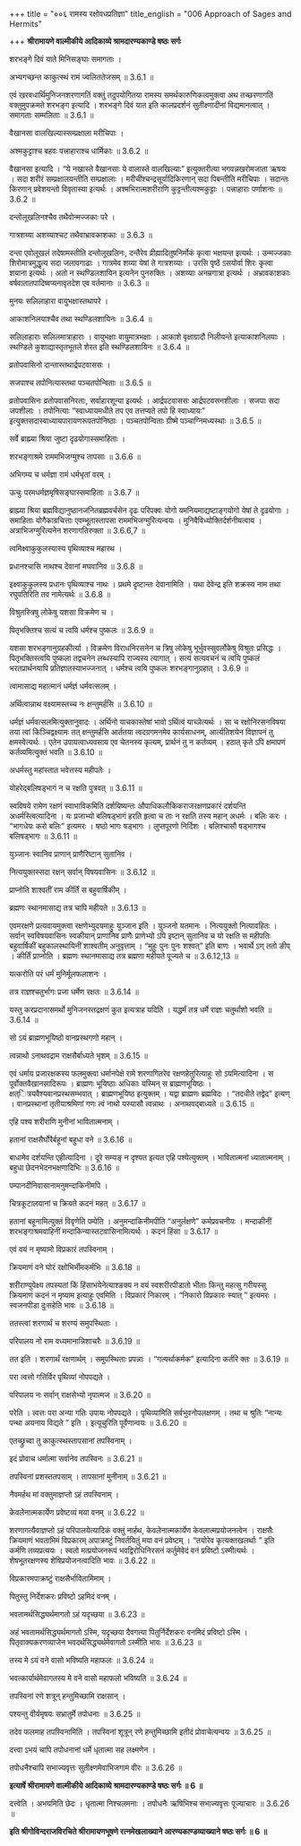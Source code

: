 +++
title = "००६ रामस्य रक्षोवधप्रतिज्ञा"
title_english = "006 Approach of Sages and Hermits"

+++
**श्रीरामायणे वाल्मीकीये आदिकाव्ये श्रामदारण्यकाण्डे षष्ठः सर्गः**

शरभङ्गे दिवं याते मिनिसङ्घाः समागताः ।

अभ्यगच्छन्त काकुत्स्थं रामं ज्वलिततेजसम् ॥ 3.6.1 ॥

एवं खरवधार्थिमुनिजनशरणागतिं वक्तुं तदुपयोगितया रामस्य समर्थकारुणिकत्वमुक्त्वा अथ तच्छरणागतिं वक्तुमुपक्रमते शरभङ्ग इत्यादि । शरभङ्गे दिवं यात इति कालप्रदर्शनं सुतीक्ष्णादीनां विद्यमानत्वात् । समागताः सम्मलिताः ॥ 3.6.1 ॥

वैखानसा वालखिल्यास्सम्प्रक्षाला मरीचिपाः ।

अश्मकुट्टाश्च बहवः पत्त्राहाराश्च धार्मिकाः ॥ 3.6.2 ॥

वैखानसा इत्यादि । “ये नखास्ते वैखानसाः ये वालास्ते वालखिल्याः” इत्युक्तरीत्या भगवन्नखरोमजाता ऋषयः । सदा शरीरं सम्प्रक्षालयन्तीति सम्प्रक्षालाः । मरीचींश्चन्द्रसूर्यादिकिरणान् सदा पिबन्तीति मरीचिपाः । सदान्तः किरणान् प्रवेशयन्तो विवृतास्या इत्यर्थः । अश्मभिरात्मशरीराणि कुट्टन्तीत्यश्मकुट्टाः । पत्त्राहाराः पर्णाशनाः ॥ 3.6.2 ॥

दन्तोलूखलिनश्चैव तथैवोन्मज्जकाः परे ।

गात्रशय्या अशय्याश्चट तथैवाभ्रावकाशकाः ॥ 3.6.3 ॥

दन्ता एवोलूखलं तदेषामस्तीति दन्तोलूखलिनः, दन्तैरेव व्रीह्यादितुषनिर्मोकं कृत्वा भक्षयन्त इत्यर्थः । उन्मज्जकाः शिरोमात्रमुद्धृत्य सदा जलावगाढाः । गात्रमेव शय्या येषां ते गात्रशय्याः । उरसि पृष्ठें ऽसयोर्वा शिरः कृत्वा शयाना इत्यर्थः । अतो न स्थण्डिलशायिन इत्यनेन पुनरुक्तिः । अशय्याः अनम्रगात्रा इत्यर्थः । अभ्रावकाशकाः वर्षवातातपादिष्वप्यनावृतदेश एव वर्तमानाः ॥ 3.6.3 ॥

मुनयः सलिलाहारा वायुभक्षास्तथापरे ।

आकाशनिलयाश्चैव तथा स्थण्डिलशायिनः ॥ 3.6.4 ॥

सलिलाहाराः सलिलमात्राहाराः । वायुभक्षाः वायुमात्रभक्षाः । आकाशे वृक्षाग्रादौ निलीयन्ते इत्याकाशनिलयाः । स्थण्डिले कुशाद्यास्तृतभूतले शेरत इति स्थण्डिलशायिनः ॥ 3.6.4 ॥

व्रतोपवासिनो दान्तास्तथार्द्रपटवाससः ।

सजपाश्च तपोनित्यास्तथा पञ्चतपोन्विताः ॥ 3.6.5 ॥

व्रतोपवासिनः व्रतोपवासनिरताः, सर्वाहारशून्या इत्यर्थः । आर्द्रपटवाससः आर्द्रपटवसनशीलाः । सजपाः सदा जपशीलाः । तपोनित्याः “स्वाध्यायमधीते तप एव तत्तप्यते तपो हि स्वाध्यायः” इत्युक्तसदास्वाध्यायपारायणरूपतपोनिष्ठाः । पञ्चतपोन्विताः ग्रीष्मे पञ्चाग्निमध्यस्थाः ॥ 3.6.5 ॥

सर्वे ब्राह्म्या श्रिया जुष्टा दृढयोगास्समाहिताः ।

शरभङ्गाश्रमे राममभिजग्मुश्च तापसाः ॥ 3.6.6 ॥

अभिगम्य च धर्मज्ञा रामं धर्मभृतां वरम् ।

ऊचुः परमधर्मज्ञमृषिसङ्घास्समाहिताः ॥ 3.6.7 ॥

ब्राह्म्या श्रिया ब्रह्मविद्यानुष्ठानजनितब्रह्मवर्चसेन दृढः परिपक्वः योगो यमनियमाद्यष्टाङ्गयोगो येषां ते दृढयोगाः । समाहिताः योगैकाग्रचित्ताः एवम्भूतास्तापसा राममभिजग्मुरित्यन्वयः । मुनिवैविध्योक्तिर्दर्शनीयत्वाय । अत्राभिजग्मुरित्यनेन शरणागतिरुक्ता ॥ 3.6.6,7 ॥

त्वमिक्ष्वाकुकुलस्यास्य पृथिव्याश्च महारथ ।

प्रधानश्चासि नाथश्च देवानां मघवानिव ॥ 3.6.8 ॥

इक्ष्वाकुकुलस्य प्रधानः पृथिव्याश्च नाथः । प्रथमे दृष्टान्तः देवानामिति । यथा देवेन्द्र इति शक्रस्य नाम तथा रघुपतिरिति तव नामेत्यर्थः ॥ 3.6.8 ॥

विश्रुतस्त्रिषु लोकेषु यशसा विक्रमेण च ।

पितृभक्तिश्च सत्यं च त्वयि धर्मश्च पुष्कलः ॥ 3.6.9 ॥

यशसा शरभङ्गानुग्रहकीर्त्या । विक्रमेण विराधनिरसनेन च त्रिषु लोकेषु भूर्भुवस्सुवर्लोकेषु विश्रुतः प्रसिद्धः । पितृभक्तिस्त्वयि पुष्कला तद्वचनेन लब्धस्यापि राज्यस्य त्यागात् । सत्यं सत्यवचनं च त्वयि पुष्कलं भरतप्रार्थनयापि प्रतिज्ञातस्याभज्जनात् । धर्मश्च त्वयि पुष्कलः शरभङ्गानुग्रहात् । 3.6.9 ॥

त्वामासाद्य महात्मानं धर्मज्ञं धर्मवत्सलम् ।

अर्थित्वान्नाथ वक्ष्यामस्तच्च नः क्षन्तुमर्हसि ॥ 3.6.10 ॥

धर्मज्ञं धर्मवत्सलमित्युक्तानुवादः । अर्थिनो याचकास्तेषां भावो ऽर्थित्वं याच्ञेत्यर्थः । सा च रक्षोनिरसनविषया तया त्वां किञ्चिद्वक्ष्यामः तत् क्षन्तुमर्हसि आर्ततया त्वदग्रगमनमेव कार्यसाधनम्, आर्त्यतिशयेन विज्ञापनं तु क्षमस्वेत्यर्थः । एतेन उपायत्वाध्यवसाय एव चेतनस्य कृत्यम्, प्रार्थनं तु न कर्तव्यम् । हठात् कृते ऽपि क्षमापणं कर्तव्यमित्युक्तं भवति ॥ 3.6.10 ॥

अधर्मस्तु महांस्तात भवेत्तस्य महीपतेः ।

योहरेद्बलिषड्भागं न च रक्षति पुत्रवत् ॥ 3.6.11 ॥

स्वविषये रामेण रक्षणं स्वाभाविकमिति दर्शयिष्यन्तः औपाधिकलौकिकराजरक्षणप्रकारं दर्शयन्ति अधर्मस्त्वित्यादिना । यः प्रजाभ्यो बलिषड्भागं हरति हृत्वा च ताः न रक्षति तस्य महान् अधर्मः । बलिः करः । “भागधेयः करो बलिः” इत्यमरः । षष्ठो भागः षड्भागः । लुप्तपूरणो निर्दिशः । बलिश्चासौ षड्भागश्च बलिषड्भागः ॥ 3.6.11 ॥

युञ्जानः स्वानिव प्राणान् प्राणैरिष्टान् सुतानिव ।

नित्ययुक्तस्सदा रक्षन् सर्वान् विषयवासिनः ॥ 3.6.12 ॥

प्राप्नोति शाश्वतीं राम कीर्तिं स बहुवार्षिकीम् ।

ब्रह्मणः स्थानमासाद्य तत्र चापि महीयते ॥ 3.6.13 ॥

एवमरक्षणे प्रत्यवायमुक्त्वा रक्षणेभ्युदयमाहुः युञ्जान इति । युञ्जनो यतमानः । नित्ययुक्तो नित्यावहितः । सर्वान् स्वविषयवासिनः स्वकीयान् प्राणानिव प्राणैः प्राणेभ्यो ऽपि इष्टान् सुतानिव च यो रक्षति स महीपतिः बहुवार्षिकीं बहुकालस्थायिनीं शाश्वतीम् अनुवृत्ताम् । “मुहुः पुनः पुनः शश्वत्” इति बाणः । भवार्थे ऽण् ततो ङीप् । कीर्तिं प्राप्नोति । ब्रह्मणः स्थानमासाद्य तत्र ब्रह्मणा महीयते पूज्यते च ॥ 3.6.12,13 ॥

यत्करोति परं धर्मं मुनिर्मूलफलाशनः ।

तत्र राज्ञश्चतुर्भागः प्रजा धर्मेण रक्षतः ॥ 3.6.14 ॥

यस्तु करप्रदानासमर्थो मुनिजनस्तद्रक्षणं कुत इत्यत्राह यदिति । यद्धर्मं तत्र धर्मे राज्ञः चतुर्थांशो भवति ॥ 3.6.14 ॥

सो ऽयं ब्राह्मणभूयिष्ठो वानप्रस्थगणो महान् ।

त्वन्नाथो ऽनाथवद्राम राक्षसैर्बाध्यते भृशम् ॥ 3.6.15 ॥

एवं धर्माय प्रजारक्षकस्य फलमुक्त्वा धर्मानपेक्षे रामे शरणागितरेव रक्षणहेतुरित्याहुः सो ऽयमित्यादिना । स पूर्वोक्तवैखानसादिरूपः । ब्राह्मणः भूयिष्ठाः अधिकाः यस्मिन् स ब्राह्मणभूयिष्ठः । क्षत्ित्रयवैश्यवानप्रस्थसम्भवात् । ब्राह्मणभूयिष्ठ इत्युक्तम् । यद्वा ब्राह्मणः ब्रह्मविदः । “तदधीते तद्वेद” इत्यण् । वानप्रस्थानां तृतीयाश्रमिणां गणः त्वं नाथो यस्यासौ त्वन्नाथः । अनाथवद्बाध्यते ॥ 3.6.15 ॥

एहि पश्य शरीराणि मुनीनां भावितात्मनाम् ।

हतानां राक्षसैर्घोरैर्बहूनां बहुधा वने ॥ 3.6.16 ॥

बाधामेव दर्शयन्ति एहीत्यादिना । दूरे सम्यङ् न दृश्यत इत्यत एहि पश्येत्युक्तम् । भावितात्मनां ध्यातात्मनाम् । बहुधा छेदनभेदनभक्षणादिभिः ॥ 3.6.16 ॥

पम्पानदीनिवासानामनुमन्दाकिनीमपि ।

चित्रकूटालयानां च क्रियते कदनं महत् ॥ 3.6.17 ॥

हतानां बहूनामित्युक्तं विवृणेति पम्पेति । अनुमन्दाकिनीमपीति “अनुर्लक्षणे” कर्मप्रवचनीयः । मन्दाकीनीं शरभङ्गाश्रमवाहिनीं मन्दाकिन्यास्तटवासिनामित्यर्थः । कदनं हिंसा ॥ 3.6.17 ॥

एवं वयं न मृष्यामो विप्रकारं तपस्विनाम् ।

क्रियमाणं वने घोरं रक्षोभिर्भीमकर्मभिः ॥ 3.6.18 ॥

शरीराण्युपेक्ष्य तपस्यतां किं हिंसाभयेनेत्याश्ङक्य न वयं स्वशरीरपीडातो भीताः किन्तु महत्सु गरीयस्सु क्रियमाणं कदनं न मृष्याम इत्याहुः एवमिति । विप्रकारं निकारम् । “निकारो विप्रकारः स्यात् ” इत्यमरः । स्वजनपीडा दुःसहेति भावः ॥ 3.6.18 ॥

ततस्त्वां शरणार्थं च शरण्यं समुपस्थिताः ।

परिपालय नो राम वध्यमानान्निशाचरैः ॥ 3.6.19 ॥

तत इति । शरणार्थं रक्षणार्थम् । समुपस्थिताः प्रपन्नाः । “गत्यर्थाकर्मक” इत्यादिना कर्तरि क्तः ॥ 3.6.19 ॥

परा त्वत्तो गतिर्विर पृथिव्यां नोपपद्यते ।

परिपालय नः सर्वान् राक्षसेभ्यो नृपात्मज ॥ 3.6.20 ॥

परेति । त्वत्तः परा अन्या गतिः उपायः नोपपद्यते । पृथिव्यामिति सर्वभुवनोपलक्षणम् । तथा च श्रुतिः “नान्यः पन्था अयनाय विद्यते ” इति । इत्यूचुरिति पूर्वेणान्वयः ॥ 3.6.20 ॥

एतच्छ्रुच्वा तु काकुत्स्थस्तापसानां तपस्विनाम् ।

इदं प्रोवाच धर्मात्मा सर्वानेव तपस्विनः ॥ 3.6.21 ॥

तपस्विनां प्रशस्ततपसाम् । तापसानां मुनीनाम् ॥ 3.6.21 ॥

नैवमर्हथ मां वक्तुमाज्ञप्तो ऽहं तपस्विनाम् ।

केवलेनात्मकार्येण प्रवेष्टव्यं मया वनम् ॥ 3.6.22 ॥

शरणागत्यैवाज्ञप्तो ऽहं परिपालयेत्यादिकं वक्तुं नार्हथ, केवलेनात्मकार्येण केवलात्मप्रयोजनत्वेन । राक्षसैः क्रियमाणं भवतामिमं विप्रकारम् अपाक्रष्टुं निवर्तयितुं मया वनं प्रवेष्टम् । “तयोरेव कृत्यक्तखलर्थाः ” इति कर्मणि तव्यप्रत्ययः । स्वतो मत्प्रयोजनरूपं भवद्विरोधिनिरसनं कर्तुमेवेदं वनं प्रविष्टो ऽस्मीत्यर्थः । शेषभूतरक्षणस्य शेषिप्रयोजनत्वादिति भावः ॥ 3.6.22 ॥

विप्रकारमपाक्रष्टुं राक्षसैर्भावितामिमाम् ।

पितुस्तु निर्देशकरः प्रविष्टो ऽहमिदं वनम् ।

भवतामर्थसिद्ध्यर्थमागतो ऽहं यदृच्छया ॥ 3.6.23 ॥

अहं भवतामर्थसिद्ध्यर्थमागतो ऽस्मि, यदृच्छया दैवगत्या पितुर्निर्देशकरः वनमिदं प्रविष्टो ऽस्मि । पितृवाक्यकरणव्याजेन भवदर्थसिद्ध्यर्थमेवागतो ऽस्मीति भावः ॥ 3.6.23 ॥

तस्य मे ऽयं वने वासो भविष्यति महाफलः ॥ 3.6.24 ॥

भवत्कार्यार्थमेवागतस्य मे वने वासो महाफलो भविष्यति ॥ 3.6.24 ॥

तपस्विनां रणे शत्रून् हन्तुमिच्छामि राक्षसान् ।

पश्यन्तु वीर्यमृषयः सभ्रातुर्मे तपोधनाः ॥ 3.6.25 ॥

तदेव फलमाह तपस्विनामिति । तपस्विनां शूत्रून् रणे हन्तुमिच्छामि इतीदं प्रोवाचेत्यन्वयः ॥ 3.6.25 ॥

दत्त्वा ऽभयं चापि तपोधनानां धर्मे धृतात्मा सह लक्ष्मणेन ।

तपोधनैश्चापि सभाज्यवृत्तः सुतीक्ष्णमेवाभिजगाम वीरः ॥ 3.6.26 ॥

**इत्यार्षे श्रीरामायणे वाल्मीकीये आदिकाव्ये श्रामदारण्यकाण्डे षष्ठः सर्गः ॥ 6 ॥**

दत्त्वेति । अभयमिति छेदः । धृतात्मा निश्चलमनाः । तपोधनैः ऋषिभिश्च सभाज्यवृत्तः पूज्याचारः ॥ 3.6.26 ॥

**इति श्रीगोविन्दराजविरचिते श्रीरामायणभूषणे रत्नमेखलाख्याने आरण्यकाण्डव्याख्याने षष्ठः सर्गः ॥ 6 ॥**
